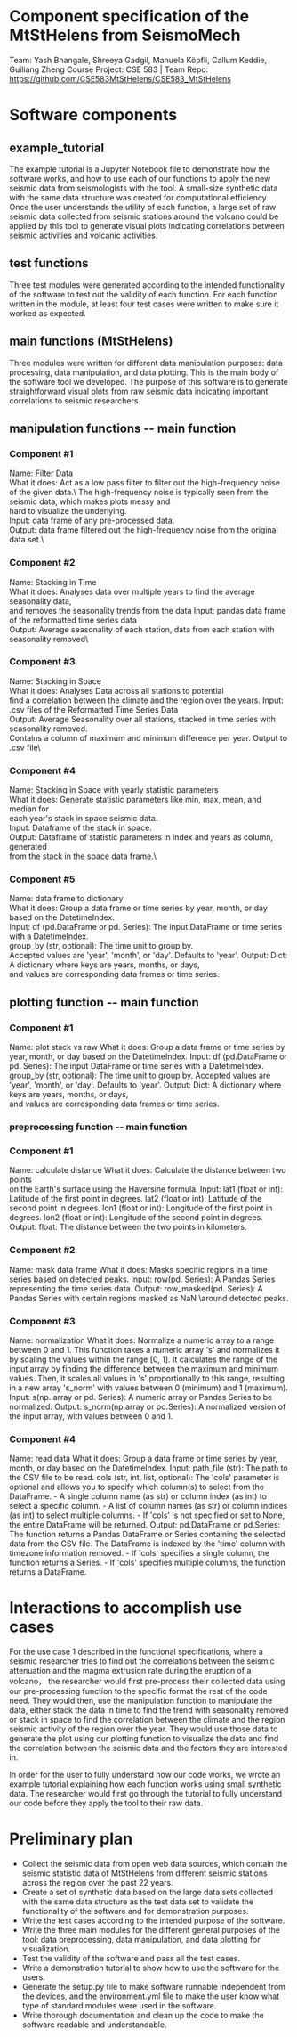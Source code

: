 # Component specification of the MtStHelens from SeismoMech
Team: Yash Bhangale, Shreeya Gadgil, Manuela Köpfli, Callum Keddie, Guiliang Zheng
Course Project: CSE 583 | Team Repo: https://github.com/CSE583MtStHelens/CSE583_MtStHelens

# Software components
## example_tutorial
The example tutorial is a Jupyter Notebook file to demonstrate how the software works, and how to use each of our functions to apply the new seismic data from seismologists with the tool. A small-size synthetic data with the same data structure was created for computational efficiency. Once the user understands the utility of each function, a large set of raw seismic data collected from seismic stations around the volcano could be applied by this tool to generate visual plots indicating correlations between seismic activities and volcanic activities.

## test functions
Three test modules were generated according to the intended functionality of the software to test out the validity of each function. For each function written in the module, at least four test cases were written to make sure it worked as expected.

## main functions (MtStHelens)
Three modules were written for different data manipulation purposes: data processing, data manipulation, and data plotting. This is the main body of the software tool we developed. The purpose of this software is to generate straightforward visual plots from raw seismic data indicating important correlations to seismic researchers. 

## manipulation functions -- main function
### Component #1
Name: Filter Data\
What it does: Act as a low pass filter to filter out the high-frequency noise of the given data.\ The high-frequency noise is typically seen from the seismic data, which makes plots messy and\
hard to visualize the underlying.\
Input: data frame of any pre-processed data.\
Output: data frame filtered out the high-frequency noise from the original data set.\

### Component #2
Name: Stacking in Time\
What it does: Analyses data over multiple years to find the average seasonality data,\
            and removes the seasonality trends from the data
Input: pandas data frame of the reformatted time series data\
Output: Average seasonality of each station, data from each station with seasonality removed\

### Component #3
Name: Stacking in Space\
What it does: Analyses Data across all stations to potential\
                find a correlation between the climate and the region over the years.
Input: .csv files of the Reformatted Time Series Data\
Output: Average Seasonality over all stations, stacked in time series with seasonality removed.\
        Contains a column of maximum and minimum difference per year. Output to .csv file\

### Component #4
Name: Stacking in Space with yearly statistic parameters\
What it does: Generate statistic parameters like min, max, mean, and median for \
each year's stack in space seismic data.\
Input: Dataframe of the stack in space.\
Output: Dataframe of statistic parameters in index and years as column, generated\
from the stack in the space data frame.\

### Component #5
Name: data frame to dictionary\
What it does: Group a data frame or time series by year, month, or day based on the DatetimeIndex.\
Input: df (pd.DataFrame or pd. Series): The input DataFrame or time series with a DatetimeIndex.\
        group_by (str, optional): The time unit to group by. \
        Accepted values are 'year', 'month', or 'day'. Defaults to 'year'.
Output: Dict: A dictionary where keys are years, months, or days,\
                 and values are corresponding data frames or time series.

## plotting function -- main function
### Component #1
Name: plot stack vs raw
What it does: Group a data frame or time series by year, month, or day based on the DatetimeIndex.
Input: df (pd.DataFrame or pd. Series): The input DataFrame or time series with a DatetimeIndex.
        group_by (str, optional): The time unit to group by. 
        Accepted values are 'year', 'month', or 'day'. Defaults to 'year'.
Output: Dict: A dictionary where keys are years, months, or days,\
                 and values are corresponding data frames or time series.

### preprocessing function -- main function
### Component #1
Name: calculate distance
What it does: Calculate the distance between two points\
                on the Earth's surface using the Haversine formula.
Input:  lat1 (float or int): Latitude of the first point in degrees.
        lat2 (float or int): Latitude of the second point in degrees.
        lon1 (float or int): Longitude of the first point in degrees.
        lon2 (float or int): Longitude of the second point in degrees.
Output: float: The distance between the two points in kilometers.

### Component #2
Name: mask data frame
What it does: Masks specific regions in a time series based on detected peaks.
Input: row(pd. Series): A Pandas Series representing the time series data.
Output: row_masked(pd. Series): A Pandas Series with certain regions masked as NaN
                                \around detected peaks.

### Component #3
Name: normalization
What it does: Normalize a numeric array to a range between 0 and 1.
    This function takes a numeric array 's' and normalizes it by scaling the values
    within the range [0, 1]. It calculates the range of the input array by finding the
    difference between the maximum and minimum values. Then, it scales all values in 's'
    proportionally to this range, resulting in a new array 's_norm' with values 
    between 0 (minimum) and 1 (maximum).
Input: s(np. array or pd. Series): A numeric array or Pandas Series to be normalized.
Output: s_norm(np.array or pd.Series): A normalized version of the input array, 
                                        with values between 0 and 1.
### Component #4
Name: read data
What it does: Group a data frame or time series by year, month, or day based on the DatetimeIndex.
Input: path_file (str): The path to the CSV file to be read.
        cols (str, int, list, optional): The 'cols' parameter is optional and allows you to specify 
        which column(s) to select from the DataFrame.
            - A single column name (as str) or column index (as int) to select a specific column.
            - A list of column names (as str) or column indices (as int) to select multiple columns.
            - If 'cols' is not specified or set to None, the entire DataFrame will be returned.
Output: pd.DataFrame or pd.Series: The function returns a Pandas DataFrame or Series 
        containing the selected data from the CSV file.
        The DataFrame is indexed by the 'time' column with timezone information removed.
        - If 'cols' specifies a single column, the function returns a Series.
        - If 'cols' specifies multiple columns, the function returns a DataFrame.

# Interactions to accomplish use cases
For the use case 1 described in the functional specifications, where a seismic researcher tries to find out the correlations between the seismic attenuation and the magma extrusion rate during the eruption of a volcano， the researcher would first pre-process their collected data using our pre-processing function to the specific format the rest of the code need. They would then, use the manipulation function to manipulate the data, either stack the data in time to find the trend with seasonality removed or stack in space to find the correlation between the climate and the region seismic activity of the region over the year. They would use those data to generate the plot using our plotting function to visualize the data and find the correlation between the seismic data and the factors they are interested in. 

In order for the user to fully understand how our code works, we wrote an example tutorial explaining how each function works using small synthetic data. The researcher would first go through the tutorial to fully understand our code before they apply the tool to their raw data. 

# Preliminary plan
 - Collect the seismic data from open web data sources, which contain the seismic statistic data of MtStHelens from different seismic stations across             the region over the past 22 years.
 - Create a set of synthetic data based on the large data sets collected with the same data structure as the test data set to validate the                         functionality of the software and for demonstration purposes.
 - Write the test cases according to the intended purpose of the software.
 - Write the three main modules for the different general purposes of the tool: data preprocessing, data manipulation, and data plotting for                         visualization.
 - Test the validity of the software and pass all the test cases.
 - Write a demonstration tutorial to show how to use the software for the users.
 - Generate the setup.py file to make software runnable independent from the devices, and the environment.yml file to make the user know what type of             standard modules were used in the software.
 - Write thorough documentation and clean up the code to make the software readable and understandable.
